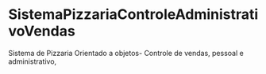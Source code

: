 # SistemaPizzariaControleAdministrativoVendas
Sistema de Pizzaria Orientado a objetos- Controle de vendas, pessoal e administrativo,
